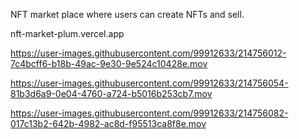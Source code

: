 NFT market place where users can create NFTs and sell.

nft-market-plum.vercel.app


https://user-images.githubusercontent.com/99912633/214756012-7c4bcff6-b18b-49ac-9e30-9e524c10428e.mov


https://user-images.githubusercontent.com/99912633/214756054-81b3d6a9-0e04-4760-a724-b5016b253cb7.mov


https://user-images.githubusercontent.com/99912633/214756082-017c13b2-642b-4982-ac8d-f95513ca8f8e.mov

